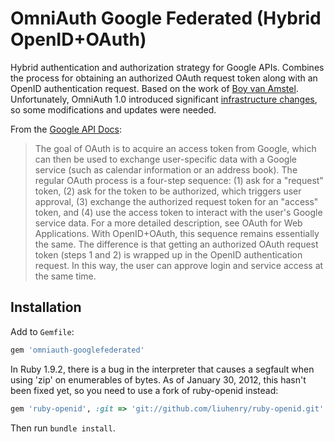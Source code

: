 # OmniAuth Google Federated (Hybrid OpenID+OAuth) #

Hybrid authentication and authorization strategy for Google APIs. Combines the process for obtaining an authorized OAuth request token along with an OpenID authentication request. Based on the work of [Boy van Amstel](http://blog.boyvanamstel.nl/2011/07/omniauth-strategy-for-google-openidoauth-hybrid-protocol-login/). Unfortunately, OmniAuth 1.0 introduced significant [infrastructure changes](https://github.com/intridea/omniauth/wiki/Upgrading-to-1.0), so some modifications and updates were needed.

From the [Google API Docs](http://code.google.com/apis/accounts/docs/OpenID.html):
> The goal of OAuth is to acquire an access token from Google, which can then be used to exchange user-specific data with a Google service (such as calendar information or an address book). The regular OAuth process is a four-step sequence: (1) ask for a "request" token, (2) ask for the token to be authorized, which triggers user approval, (3) exchange the authorized request token for an "access" token, and (4) use the access token to interact with the user's Google service data. For a more detailed description, see OAuth for Web Applications.
> With OpenID+OAuth, this sequence remains essentially the same. The difference is that getting an authorized OAuth request token (steps 1 and 2) is wrapped up in the OpenID authentication request. In this way, the user can approve login and service access at the same time.

## Installation ##
Add to `Gemfile`:
```ruby
gem 'omniauth-googlefederated'
```
In Ruby 1.9.2, there is a bug in the interpreter that causes a segfault when using 'zip' on enumerables of bytes. As of January 30, 2012, this hasn't been fixed yet, so you need to use a fork of ruby-openid instead:
```ruby
gem 'ruby-openid', :git => 'git://github.com/liuhenry/ruby-openid.git'
```
Then run `bundle install`.
